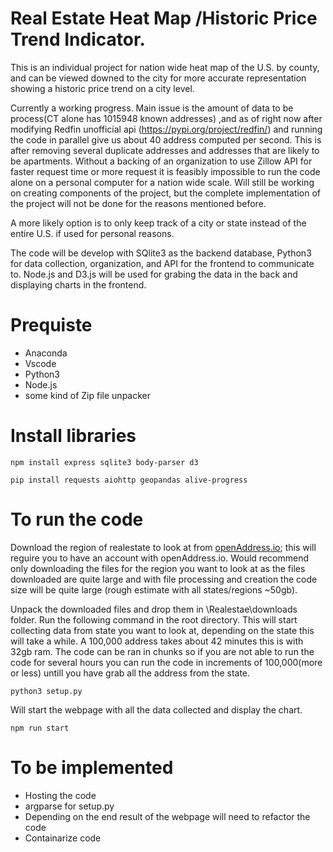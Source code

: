 # Real Estate Heat Map /Historic Price Trend Indicator.

This is an individual project for nation wide heat map of the U.S. by county, and can be viewed downed to the city for more accurate representation showing a historic price trend on a city level. 


Currently a working progress. Main issue is the amount of data to be process(CT alone has 1015948 known addresses)
,and as of right now after modifying Redfin unofficial api (https://pypi.org/project/redfin/) and running the code in parallel give us about 40 address computed per second. 
This is after removing several duplicate addresses and addresses that are likely to be apartments.
Without a backing of an organization to use Zillow API for faster request time or more request it is feasibly impossible to run the code alone on a personal computer for a nation wide scale.
Will still be working on creating components of the project, but the complete implementation of the project will not be done for the reasons mentioned before.

A more likely option is to only keep track of a city or state instead of the entire U.S. if used for personal reasons.

The code will be develop with SQlite3 as the backend database, Python3 for data collection, organization, and API for the frontend to communicate to. Node.js and D3.js will be used for grabing the data in the back and displaying charts in the frontend. 

# Prequiste
* Anaconda
* Vscode
* Python3
* Node.js
* some kind of Zip file unpacker
  
# Install libraries
```
npm install express sqlite3 body-parser d3
```
```
pip install requests aiohttp geopandas alive-progress
```

# To run the code
Download the region of realestate to look at from [openAddress.io](https://batch.openaddresses.io/data#map=0/0/0 "@embed"); this will reguire you to have an account with openAddress.io. 
Would recommend only downloading the files for the region you want to look at as the files downloaded are quite large and with file processing and creation the code size will be quite large (rough estimate with all states/regions ~50gb).

Unpack the downloaded files and drop them in \Realestae\downloads folder. Run the following command in the root directory. This will start collecting data from state you want to look at, 
depending on the state this will take a while. A 100,000 address takes about 42 minutes this is with 32gb ram. The code can be ran in chunks so if you are not able to run the code for several hours you can run the code in increments of 100,000(more or less)
untill you have grab all the address from the state.

```
python3 setup.py
```

Will start the webpage with all the data collected and display the chart.
```
npm run start
```


# To be implemented
* Hosting the code
* argparse for setup.py
* Depending on the end result of the webpage will need to refactor the code
* Containarize code
